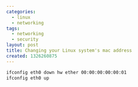 ```yaml
---
categories:
  - linux
  - networking
tags:
  - networking
  - security
layout: post
title: Changing your Linux system's mac address
created: 1326260875
---
```


```bash
ifconfig eth0 down hw ether 00:00:00:00:00:01
ifconfig eth0 up
```
